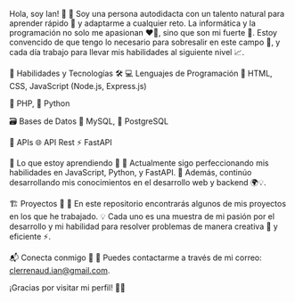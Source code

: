 Hola, soy Ian! 👋
🎨 Soy una persona autodidacta con un talento natural para aprender rápido 🚀 y adaptarme a cualquier reto. La informática y la programación no solo me apasionan ❤️‍🔥, sino que son mi fuerte 💪. Estoy convencido de que tengo lo necesario para sobresalir en este campo 🌟, y cada día trabajo para llevar mis habilidades al siguiente nivel 📈.

🚀 Habilidades y Tecnologías 🛠️
💻 Lenguajes de Programación
🎨 HTML, CSS, JavaScript (Node.js, Express.js)

🐘 PHP, 🐍 Python

🗃️ Bases de Datos
🐬 MySQL, 🐘 PostgreSQL

🔌 APIs
🌐 API Rest
⚡ FastAPI

📖 Lo que estoy aprendiendo 🧠
🔹 Actualmente sigo perfeccionando mis habilidades en JavaScript, Python, y FastAPI.
🔹 Además, continúo desarrollando mis conocimientos en el desarrollo web y backend 🌍💡.

🏗️ Proyectos 📂
📌 En este repositorio encontrarás algunos de mis proyectos en los que he trabajado.
💡 Cada uno es una muestra de mi pasión por el desarrollo y mi habilidad para resolver problemas de manera creativa 🎨 y eficiente ⚡.

📬 Conecta conmigo 🤝
📧 Puedes contactarme a través de mi correo: clerrenaud.ian@gmail.com.

¡Gracias por visitar mi perfil! 🎉🚀
